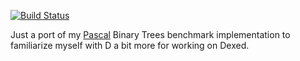 [![Build Status](https://travis-ci.com/akira13641/binarytreesbenchmark.svg?branch=master)](https://travis-ci.com/akira13641/binarytreesbenchmark)

Just a port of my [Pascal](https://benchmarksgame-team.pages.debian.net/benchmarksgame/program/binarytrees-fpascal-7.html) Binary Trees benchmark implementation to familiarize myself with D a bit more for working on Dexed.
